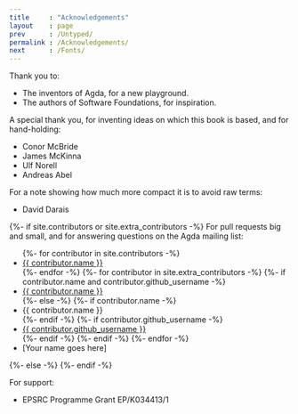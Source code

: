 ```yaml
---
title     : "Acknowledgements"
layout    : page
prev      : /Untyped/
permalink : /Acknowledgements/
next      : /Fonts/
---
```


Thank you to:
  * The inventors of Agda, for a new playground.
  * The authors of Software Foundations, for inspiration.


A special thank you, for inventing ideas on which
this book is based, and for hand-holding:
  * Conor McBride
  * James McKinna
  * Ulf Norell
  * Andreas Abel


For a note showing how much more compact it is to avoid raw terms:
  * David Darais


<span class="force-end-of-list"></span>
{%- if site.contributors or site.extra_contributors -%}
For pull requests big and small, and for answering questions on the Agda mailing list:
<ul class="list-of-contributors">
{%- for contributor in site.contributors -%}
  <li><a href="https://github.com/{{ contributor.github_username }}">{{ contributor.name }}</a></li>
{%- endfor -%}
{%- for contributor in site.extra_contributors -%}
  {%- if contributor.name and contributor.github_username -%}
  <li><a href="https://github.com/{{ contributor.github_username }}">{{ contributor.name }}</a></li>
  {%- else -%}
  {%- if contributor.name -%}
  <li>{{ contributor.name }}</li>
  {%- endif -%}
  {%- if contributor.github_username -%}
  <li><a href="https://github.com/{{ contributor.github_username }}">{{ contributor.github_username }}</a></li>
  {%- endif -%}
  {%- endif -%}
{%- endfor -%}
<li>[Your name goes here]</li>
</ul>
{%- else -%}
{%- endif -%}


For support:
  * EPSRC Programme Grant EP/K034413/1
